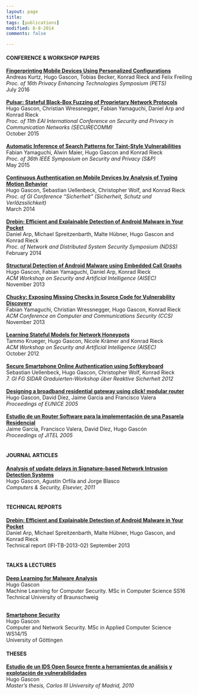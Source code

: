 ```yaml
---
layout: page
title: 
tags: [publications]
modified: 8-8-2014
comments: false

---
```


#### CONFERENCE & WORKSHOP PAPERS

[**Fingerprinting Mobile Devices Using Personalized Configurations**](https://www1.cs.fau.de/filepool/projects/unique/unique.pdf)<br>
Andreas Kurtz, Hugo Gascon, Tobias Becker, Konrad Rieck and Felix Freiling<br>
*Proc. of 16th Privacy Enhancing Technologies Symposium (PETS)*<br>
July 2016<br>
<br>
[**Pulsar: Stateful Black-Box Fuzzing of Proprietary Network Protocols**](/publications/2015-securecomm.pdf)<br>
Hugo Gascon, Christian Wressnegger, Fabian Yamaguchi, Daniel Arp and Konrad Rieck<br>
*Proc. of 11th EAI International Conference on Security and Privacy in Communication Networks (SECURECOMM)*<br>
October 2015<br>
<br>
[**Automatic Inference of Search Patterns for Taint-Style Vulnerabilities**](/publications/2015-ieeesp.pdf)<br>
Fabian Yamaguchi, Alwin Maier, Hugo Gascon and Konrad Rieck<br>
*Proc. of 36th IEEE Symposium on Security and Privacy (S&P)*<br>
May 2015<br>
<br>
[**Continuous Authentication on Mobile Devices by Analysis of Typing Motion Behavior**](/publications/2014-sicherheit.pdf)<br>
Hugo Gascon, Sebastian Uellenbeck, Christopher Wolf, and Konrad Rieck<br>
*Proc. of GI Conference “Sicherheit” (Sicherheit, Schutz und Verläzsslichkeit)*<br>
March 2014<br>
<br>
[**Drebin: Efficient and Explainable Detection of Android Malware in Your Pocket**](/publications/2014-ndss.pdf)<br>
Daniel Arp, Michael Spreitzenbarth, Malte Hübner, Hugo Gascon and Konrad Rieck<br>
*Proc. of Network and Distributed System Security Symposium (NDSS)*<br>
February 2014<br>
<br>
[**Structural Detection of Android Malware using Embedded Call Graphs**](/publications/2013b-aisec.pdf)<br>
Hugo Gascon, Fabian Yamaguchi, Daniel Arp, Konrad Rieck<br>
*ACM Workshop on Security and Artificial Intelligence (AISEC)*<br>
November 2013<br>
<br>
[**Chucky: Exposing Missing Checks in Source Code for Vulnerability Discovery**](/publications/2013-ccs.pdf)<br>
Fabian Yamaguchi, Christian Wressnegger, Hugo Gascon, Konrad Rieck<br>
*ACM Conference on Computer and Communications Security (CCS)*<br>
November 2013<br>
<br>
[**Learning Stateful Models for Network Honeypots**](/publications/2012a-aisec.pdf)<br>
Tammo Krueger, Hugo Gascon, Nicole Krämer and Konrad Rieck<br>
*ACM Workshop on Security and Artificial Intelligence (AISEC)*<br>
October 2012<br>
<br>
[**Secure Smartphone Online Authentication using Softkeyboard**](/publications/spring7-book_of_abstracts.pdf)<br>
Sebastian Uellenbeck, Hugo Gascon, Christopher Wolf, Konrad Rieck<br>
*7. GI FG SIDAR Graduierten-Workshop über Reaktive Sicherheit 2012*<br>
<br>
[**Designing a broadband residential gateway using click! modular router**](/publications/des_eunice05.pdf)<br>
Hugo Gascon, David Díez, Jaime Garcia and Francisco Valera<br>
*Proceedings of EUNICE 2005*<br>
<br>
[**Estudio de un Router Software para la implementación de una Pasarela Residencial**](/publications/est_jitel05.pdf)<br>
Jaime García, Francisco Valera, David Díez, Hugo Gascón<br>
*Proceedings of JITEL 2005*<br>
<br>

#### JOURNAL ARTICLES
[**Analysis of update delays in Signature-based Network Intrusion Detection Systems**](/publications/2011-cose.pdf)<br>
Hugo Gascon, Agustin Orfila and Jorge Blasco<br>
*Computers & Security, Elsevier, 2011*<br>
<br>

#### TECHNICAL REPORTS

[**Drebin: Efficient and Explainable Detection of Android Malware in Your Pocket**](/publications/2013-drebin.pdf)<br>
Daniel Arp, Michael Spreitzenbarth, Malte Hübner, Hugo Gascon, and Konrad Rieck<br>
Technical report (IFI-TB-2013-02) September 2013<br>
<br>

#### TALKS & LECTURES

[**Deep Learning for Malware Analysis**](/publications/hgascon-dl4m.pdf)<br>
Hugo Gascon<br>
Machine Learning for Computer Security. MSc in Computer Science SS16<br>
Technical University of Braunschweig<br>
<br>

[**Smartphone Security**](/publications/Smartphone_Security_2014.pdf)<br>
Hugo Gascon<br>
Computer and Network Security. MSc in Applied Computer Science WS14/15<br>
University of Göttingen<br>

#### THESES

[**Estudio de un IDS Open Source frente a herramientas de análisis y explotación de vulnerabilidades**](http://e-archivo.uc3m.es/handle/10016/11213)<br>
Hugo Gascon<br>
*Master’s thesis, Carlos III University of Madrid, 2010*<br>
